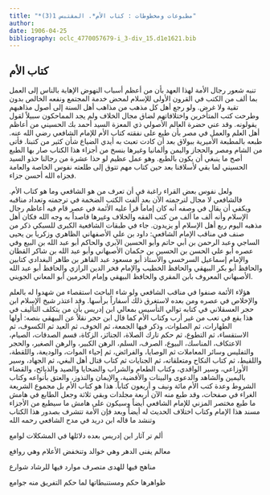 ```yaml
---
title: "*مطبوعات ومخطوطات : كتاب الأم*. المقتبس 1(3)"
author: 
date: 1906-04-25
bibliography: oclc_4770057679-i_3-div_15.d1e1621.bib
---
```




##  كتاب الأم 


 تنبه شعور رجال الأمة لهذا العهد بأن من أعظم أسباب النهوض الإهابة بالناس إلى العمل بما  ألف  من الكتب في القرون الأولى للإسلام لمحض خدمة المجتمع ونفعه الخالص بدون تقية ولا غرض. ولو رجع أهل كل مذهب من مذاهب أهل السنة إلى أصول مذاهبهم وطرحت كتب المتأخرين واختلافاتهم لضاق مجال الخلاف ولم يجد المماحكون سبيلاً لقول يقولونه. وقد عني حضرة العالم الأصولي ذي المعزة السيد أحمد بك الحسيني من أعاظم أهل العلم والعمل في مصر بأن طبع على نفقته كتاب الأم للإمام الشافعي رضي الله عنه. طبعه بالمطبعة الأميرية ببولاق بعد أن كادت تعبث به أيدي الضياع شأن كثير من كتبنا. فأتى من الشام ومصر والحجاز واليمن وألمانيا وغيرها بنسخ من أجزاء هذا الكتاب صار بها الطبع أصح ما ينبغي أن يكون بالطبع. وهو عمل عظيم لو حذا  عشرة  من رجالنا حذو السيد الحسيني لما بقي لأسلافنا بعد حين كتاب مهم تتوق إلى طلعته نفوس الخاصة والعامة فجزاه الله أحسن جزاء. 

 ولعل نفوس بعض القراء راغبة في أن تعرف من هو الشافعي وما هو كتاب الأم. فالشافعي لا مجال لترجمته الآن بعد ألفت الكتب الضخمة في ترجمته وتعداد مناقبه ويكفي أن يقال في وصفه أنه كان إماماً قرأ عليه الأئمة في عصر قام فيه أعاظم رجال الإسلام وأنه  ألف  ما  ألف  من كتب الفقه والخلاف وغيرها قاصداً به وجه الله فكان أهل مذهبه اليوم ربع   أهل الإسلام أو يزيدون. جاء في طبقات الشافعية الكبرى للسبكي ذكر من صنف في مناقب الإمام الشافعي: داود بن علي الأصفهاني الظاهري وزكريا بن يحيى الساجي وعبد الرحمن بن أبي حاتم وأبو الحسين الآبري والحاكم أبو عبد الله بن البيع وفي عصره أبو علي الحسن بن الحسين بن حكمان الأصبهاني وأبو عبد الله بن شاكر القطان والإمام إسماعيل السرخسي والأستاذ أبو مسعود عبد القاهر بن طاهر البغدادي كتابين والحافظ أبو بكر البيهقي والحافظ الخطيب والإمام فخر الدين الرازي والحافظ أبو عبد الله الأصبهاني المعروف بابن المقري والحافظ البيهقي وإمام الحرمين أبو المعاني الجويني. 

 هؤلاء الأئمة صنفوا في مناقب الشافعي ولو شاء الباحث استقصاء من شهدوا له بالعلم   والإخلاص في عصره ومن بعده لاستغرق ذلك أسفاراً برأسها. وقد اعتذر شيخ الإسلام ابن حجر العسقلاني في كتابه توالي التأسيس بمعالي ابن إدريس بأن من يتكلف التأليف في هذا يقع في تعب من غير أرب وكتاب الأم كما قال ابن حجر نقلاً عن البيهقي بنصه: أولها الطهارات، ثم الصلوات، وذكر فيها الجمعة، ثم الخوف، ثم العيد ثم الكسوف، ثم الاستقساء، ثم التطوع، ثم حكم تارك الصلاة، الجنائز، الزكاة، قسم الصدقات، الصيام، الاعتكاف، المناسك، البيوع، الصرف، السلم، الرهن الكبير، والرهن الصغير، والحجر والتفليس وسائر المعاملات ثم الوصايا، والفرائض، ثم إحياء الموات، والوديعة، واللقطة، واللقيط، ثم كتاب النكاح ومتعلقاته، ثم الجنايات ثم كتاب قتال أهل البغي، ثم الجهاد، وسير الأوزاعي، وسير الواقدي، وكتاب الطعام والشراب والضحايا والصيد   والذبائح، والقضاء باليمين والشاهد والدعوى والبينات والأقضية، والإيمان والنذوز، والعتق بأنواعه وكتاب الشروط وعدة كتب الأم  مائة  ونيف و  أربعون  كتاباً. هذا هو كتاب الأم بل مجموع الشريعة الغراء في صفحات، وقد طبع منه الآن  أربعة  مجلدات وبقي  ثلاثة  وجعل الطابع في هامش ما طبع مختصر المزني للإمام الشافعي أيضاً وسيكون على هامش ما سيطبع من الأجزاء مسند هذا الإمام وكتاب اختلاف الحديث له أيضاً وبعد فإن الأمة تتشرف بصدور هذا الكتاب وتنشد ما قاله ابن دريد في مدح الشافعي رحمه الله 

 ألم تر آثار ابن إدريس بعده   دلائلها في المشكلات لوامع  

 معالم يفنى الدهر وهي خوالد   وتنخفض الأعلام وهي روافع  

 مناهج فيها للهدى متصرف   موارد فيها للرشاد شوارع  

 ظواهرها حكم ومستنبطاتها   لما حكم التفريق منه جوامع  
